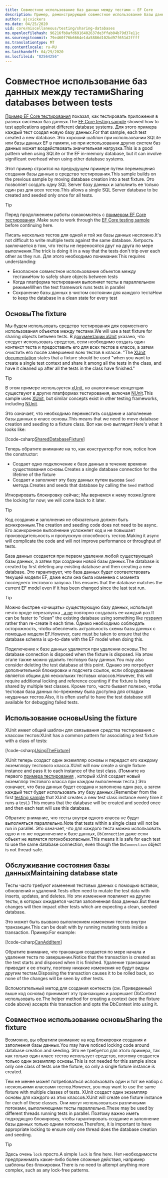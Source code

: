 ```yaml
---
title: Совместное использование баз данных между тестами — EF Core
description: Пример, демонстрирующий совместное использование базы данных несколькими тестами
author: ajcvickers
ms.date: 04/25/2020
uid: core/miscellaneous/testing/sharing-databases
ms.openlocfilehash: 96216fb8afd6916402637de3ffab04b79d37e11c
ms.sourcegitcommit: 79e460f76b6664e1da5886d102bd97f651d2ffff
ms.translationtype: MT
ms.contentlocale: ru-RU
ms.lasthandoff: 04/29/2020
ms.locfileid: "82564256"
---
```

# <a name="sharing-databases-between-tests"></a><span data-ttu-id="cbcc6-103">Совместное использование баз данных между тестами</span><span class="sxs-lookup"><span data-stu-id="cbcc6-103">Sharing databases between tests</span></span>

<span data-ttu-id="cbcc6-104">[Пример EF Core тестирования](xref:core/miscellaneous/testing/testing-sample) показал, как тестировать приложения в разных системах баз данных.</span><span class="sxs-lookup"><span data-stu-id="cbcc6-104">The [EF Core testing sample](xref:core/miscellaneous/testing/testing-sample) showed how to test applications against different database systems.</span></span>
<span data-ttu-id="cbcc6-105">Для этого примера каждый тест создал новую базу данных.</span><span class="sxs-lookup"><span data-stu-id="cbcc6-105">For that sample, each test created a new database.</span></span>
<span data-ttu-id="cbcc6-106">Это хороший шаблон при использовании SQLite или базы данных EF в памяти, но при использовании других систем баз данных может воздействовать значительная нагрузка.</span><span class="sxs-lookup"><span data-stu-id="cbcc6-106">This is a good pattern when using SQLite or the EF in-memory database, but it can involve significant overhead when using other database systems.</span></span>

<span data-ttu-id="cbcc6-107">Этот пример строится на предыдущем примере путем перемещения создания базы данных в средство тестирования.</span><span class="sxs-lookup"><span data-stu-id="cbcc6-107">This sample builds on the previous sample by moving database creation into a test fixture.</span></span>
<span data-ttu-id="cbcc6-108">Это позволяет создать одну SQL Server базу данных и заполнить ее только один раз для всех тестов.</span><span class="sxs-lookup"><span data-stu-id="cbcc6-108">This allows a single SQL Server database to be created and seeded only once for all tests.</span></span>

> [!TIP]
> <span data-ttu-id="cbcc6-109">Перед продолжением работы ознакомьтесь с [примером EF Core тестирования](xref:core/miscellaneous/testing/testing-sample) .</span><span class="sxs-lookup"><span data-stu-id="cbcc6-109">Make sure to work through the [EF Core testing sample](xref:core/miscellaneous/testing/testing-sample) before continuing here.</span></span>

<span data-ttu-id="cbcc6-110">Писать несколько тестов для одной и той же базы данных несложно.</span><span class="sxs-lookup"><span data-stu-id="cbcc6-110">It's not difficult to write multiple tests against the same database.</span></span>
<span data-ttu-id="cbcc6-111">Хитрость заключается в том, что тесты не переносятся друг на друга по мере выполнения.</span><span class="sxs-lookup"><span data-stu-id="cbcc6-111">The trick is doing it in a way that the tests don't trip over each other as they run.</span></span>
<span data-ttu-id="cbcc6-112">Для этого необходимо понимание:</span><span class="sxs-lookup"><span data-stu-id="cbcc6-112">This requires understanding:</span></span>
* <span data-ttu-id="cbcc6-113">Безопасное совместное использование объектов между тестами</span><span class="sxs-lookup"><span data-stu-id="cbcc6-113">How to safely share objects between tests</span></span>
* <span data-ttu-id="cbcc6-114">Когда платформа тестирования выполняет тесты в параллельном режиме</span><span class="sxs-lookup"><span data-stu-id="cbcc6-114">When the test framework runs tests in parallel</span></span>
* <span data-ttu-id="cbcc6-115">Сохранение базы данных в чистом состоянии для каждого теста</span><span class="sxs-lookup"><span data-stu-id="cbcc6-115">How to keep the database in a clean state for every test</span></span>  

## <a name="the-fixture"></a><span data-ttu-id="cbcc6-116">Основы</span><span class="sxs-lookup"><span data-stu-id="cbcc6-116">The fixture</span></span>

<span data-ttu-id="cbcc6-117">Мы будем использовать средство тестирования для совместного использования объектов между тестами.</span><span class="sxs-lookup"><span data-stu-id="cbcc6-117">We will use a test fixture for sharing objects between tests.</span></span>
<span data-ttu-id="cbcc6-118">В [документации xUnit](https://xunit.net/docs/shared-context.html) указано, что следует использовать средство, если необходимо создать один контекст теста и предоставить его для всех тестов в классе, а затем очистить его после завершения всех тестов в классе. "</span><span class="sxs-lookup"><span data-stu-id="cbcc6-118">The [XUnit documentation](https://xunit.net/docs/shared-context.html) states that a fixture should be used "when you want to create a single test context and share it among all the tests in the class, and have it cleaned up after all the tests in the class have finished."</span></span>

> [!TIP]
> <span data-ttu-id="cbcc6-119">В этом примере используется [xUnit](https://xunit.net/), но аналогичные концепции существуют в других платформах тестирования, включая [NUnit](https://nunit.org/).</span><span class="sxs-lookup"><span data-stu-id="cbcc6-119">This sample uses [XUnit](https://xunit.net/), but similar concepts exist in other testing frameworks, including [NUnit](https://nunit.org/).</span></span>

<span data-ttu-id="cbcc6-120">Это означает, что необходимо переместить создание и заполнение базы данных в класс основы.</span><span class="sxs-lookup"><span data-stu-id="cbcc6-120">This means that we need to move database creation and seeding to a fixture class.</span></span>
<span data-ttu-id="cbcc6-121">Вот как оно выглядит:</span><span class="sxs-lookup"><span data-stu-id="cbcc6-121">Here's what it looks like:</span></span>

[!code-csharp[SharedDatabaseFixture](../../../../samples/core/Miscellaneous/Testing/ItemsWebApi/SharedDatabaseTests/SharedDatabaseFixture.cs?name=SharedDatabaseFixture)]

<span data-ttu-id="cbcc6-122">Теперь обратите внимание на то, как конструктор:</span><span class="sxs-lookup"><span data-stu-id="cbcc6-122">For now, notice how the constructor:</span></span>
* <span data-ttu-id="cbcc6-123">Создает одно подключение к базе данных в течение времени существования основы.</span><span class="sxs-lookup"><span data-stu-id="cbcc6-123">Creates a single database connection for the lifetime of the fixture</span></span>
* <span data-ttu-id="cbcc6-124">Создает и заполняет эту базу данных путем вызова `Seed` метода.</span><span class="sxs-lookup"><span data-stu-id="cbcc6-124">Creates and seeds that database by calling the `Seed` method</span></span> 

<span data-ttu-id="cbcc6-125">Игнорировать блокировку сейчас; Мы вернемся к нему позже.</span><span class="sxs-lookup"><span data-stu-id="cbcc6-125">Ignore the locking for now; we will come back to it later.</span></span>

> [!TIP]
> <span data-ttu-id="cbcc6-126">Код создания и заполнения не обязательно должен быть асинхронным.</span><span class="sxs-lookup"><span data-stu-id="cbcc6-126">The creation and seeding code does not need to be async.</span></span>
> <span data-ttu-id="cbcc6-127">Его асинхронное выполнение усложняет код и не повышает производительность и пропускную способность тестов.</span><span class="sxs-lookup"><span data-stu-id="cbcc6-127">Making it async will complicate the code and will not improve performance or throughput of tests.</span></span>

<span data-ttu-id="cbcc6-128">База данных создается при первом удалении любой существующей базы данных, а затем при создании новой базы данных.</span><span class="sxs-lookup"><span data-stu-id="cbcc6-128">The database is created by first deleting any existing database and then creating a new database.</span></span>
<span data-ttu-id="cbcc6-129">Это гарантирует, что база данных будет соответствовать текущей модели EF, даже если она была изменена с момента последнего тестового запуска.</span><span class="sxs-lookup"><span data-stu-id="cbcc6-129">This ensures that the database matches the current EF model even if it has been changed since the last test run.</span></span>

> [!TIP]
> <span data-ttu-id="cbcc6-130">Можно быстрее «очищать» существующую базу данных, используя нечто вроде перезапуска [, а не](https://jimmybogard.com/tag/respawn/) повторно создавать ее каждый раз.</span><span class="sxs-lookup"><span data-stu-id="cbcc6-130">It can be faster to "clean" the existing database using something like [respawn](https://jimmybogard.com/tag/respawn/) rather than re-create it each time.</span></span>
> <span data-ttu-id="cbcc6-131">Однако необходимо соблюдать осторожность, чтобы обеспечить актуальность схемы базы данных с помощью модели EF.</span><span class="sxs-lookup"><span data-stu-id="cbcc6-131">However, care must be taken to ensure that the database schema is up-to-date with the EF model when doing this.</span></span>

<span data-ttu-id="cbcc6-132">Подключение к базе данных удаляется при удалении основы.</span><span class="sxs-lookup"><span data-stu-id="cbcc6-132">The database connection is disposed when the fixture is disposed.</span></span>
<span data-ttu-id="cbcc6-133">На этом этапе также можно удалить тестовую базу данных.</span><span class="sxs-lookup"><span data-stu-id="cbcc6-133">You may also consider deleting the test database at this point.</span></span>
<span data-ttu-id="cbcc6-134">Однако это потребует дополнительной блокировки и подсчета ссылок, если оборудование является общим для нескольких тестовых классов.</span><span class="sxs-lookup"><span data-stu-id="cbcc6-134">However, this will require additional locking and reference counting if the fixture is being shared by multiple test classes.</span></span>
<span data-ttu-id="cbcc6-135">Кроме того, часто бывает полезно, чтобы тестовая база данных по-прежнему была доступна для отладки неудачных тестов.</span><span class="sxs-lookup"><span data-stu-id="cbcc6-135">Also, it is often useful to have the test database still available for debugging failed tests.</span></span>  

## <a name="using-the-fixture"></a><span data-ttu-id="cbcc6-136">Использование основы</span><span class="sxs-lookup"><span data-stu-id="cbcc6-136">Using the fixture</span></span>

<span data-ttu-id="cbcc6-137">XUnit имеет общий шаблон для связывания средства тестирования с классом тестов:</span><span class="sxs-lookup"><span data-stu-id="cbcc6-137">XUnit has a common pattern for associating a test fixture with a class of tests:</span></span>

[!code-csharp[UsingTheFixture](../../../../samples/core/Miscellaneous/Testing/ItemsWebApi/SharedDatabaseTests/SharedDatabaseTest.cs?name=UsingTheFixture)]

<span data-ttu-id="cbcc6-138">XUnit теперь создаст один экземпляр основы и передаст его каждому экземпляру тестового класса.</span><span class="sxs-lookup"><span data-stu-id="cbcc6-138">XUnit will now create a single fixture instance and pass it to each instance of the test class.</span></span>
<span data-ttu-id="cbcc6-139">(Помните из первого [примера тестирования](xref:core/miscellaneous/testing/testing-sample) , который xUnit создает новый экземпляр тестового класса при каждом выполнении теста.) Это означает, что база данных будет создана и заполнена один раз, а затем каждый тест будет использовать эту базу данных.</span><span class="sxs-lookup"><span data-stu-id="cbcc6-139">(Remember from the first [testing sample](xref:core/miscellaneous/testing/testing-sample) that XUnit creates a new test class instance every time it runs a test.) This means that the database will be created and seeded once and then each test will use this database.</span></span>

<span data-ttu-id="cbcc6-140">Обратите внимание, что тесты внутри одного класса не будут выполняться параллельно.</span><span class="sxs-lookup"><span data-stu-id="cbcc6-140">Note that tests within a single class will not be run in parallel.</span></span>
<span data-ttu-id="cbcc6-141">Это означает, что для каждого теста можно использовать одно и то же подключение к базе данных, `DbConnection` даже если объект не является потокобезопасным.</span><span class="sxs-lookup"><span data-stu-id="cbcc6-141">This means it is safe for each test to use the same database connection, even though the `DbConnection` object is not thread-safe.</span></span>

## <a name="maintaining-database-state"></a><span data-ttu-id="cbcc6-142">Обслуживание состояния базы данных</span><span class="sxs-lookup"><span data-stu-id="cbcc6-142">Maintaining database state</span></span>

<span data-ttu-id="cbcc6-143">Тесты часто требуют изменения тестовых данных с помощью вставок, обновлений и удалений.</span><span class="sxs-lookup"><span data-stu-id="cbcc6-143">Tests often need to mutate the test data with inserts, updates, and deletes.</span></span>
<span data-ttu-id="cbcc6-144">Но эти изменения повлияют на другие тесты, в которых ожидается чистая заполненная база данных.</span><span class="sxs-lookup"><span data-stu-id="cbcc6-144">But these changes will then impact other tests which are expecting a clean, seeded database.</span></span>

<span data-ttu-id="cbcc6-145">Это может быть вызвано выполнением изменения тестов внутри транзакции.</span><span class="sxs-lookup"><span data-stu-id="cbcc6-145">This can be dealt with by running mutating tests inside a transaction.</span></span>
<span data-ttu-id="cbcc6-146">Пример:</span><span class="sxs-lookup"><span data-stu-id="cbcc6-146">For example:</span></span>

[!code-csharp[CanAddItem](../../../../samples/core/Miscellaneous/Testing/ItemsWebApi/SharedDatabaseTests/SharedDatabaseTest.cs?name=CanAddItem)]

<span data-ttu-id="cbcc6-147">Обратите внимание, что транзакция создается по мере начала и удаления теста по завершении.</span><span class="sxs-lookup"><span data-stu-id="cbcc6-147">Notice that the transaction is created as the test starts and disposed when it is finished.</span></span>
<span data-ttu-id="cbcc6-148">Удаление транзакции приводит к ее откату, поэтому никакие изменения не будут видны другим тестам.</span><span class="sxs-lookup"><span data-stu-id="cbcc6-148">Disposing the transaction causes it to be rolled back, so none of the changes will be seen by other tests.</span></span>

<span data-ttu-id="cbcc6-149">Вспомогательный метод для создания контекста (см. Приведенный выше код основы) принимает эту транзакцию и разрешает DbContext использовать ее.</span><span class="sxs-lookup"><span data-stu-id="cbcc6-149">The helper method for creating a context (see the fixture code above) accepts this transaction and opts the DbContext into using it.</span></span> 

## <a name="sharing-the-fixture"></a><span data-ttu-id="cbcc6-150">Совместное использование основы</span><span class="sxs-lookup"><span data-stu-id="cbcc6-150">Sharing the fixture</span></span>

<span data-ttu-id="cbcc6-151">Возможно, вы обратили внимание на код блокировки создания и заполнения базы данных.</span><span class="sxs-lookup"><span data-stu-id="cbcc6-151">You may have noticed locking code around database creation and seeding.</span></span>
<span data-ttu-id="cbcc6-152">Это не требуется для этого примера, так как только один класс тестов использует средство, поэтому создается только один экземпляр основы.</span><span class="sxs-lookup"><span data-stu-id="cbcc6-152">This is not needed for this sample since only one class of tests use the fixture, so only a single fixture instance is created.</span></span>

<span data-ttu-id="cbcc6-153">Тем не менее может потребоваться использовать один и тот же набор с несколькими классами тестов.</span><span class="sxs-lookup"><span data-stu-id="cbcc6-153">However, you may want to use the same fixture with multiple classes of tests.</span></span>
<span data-ttu-id="cbcc6-154">XUnit создаст один экземпляр основы для каждого из этих классов.</span><span class="sxs-lookup"><span data-stu-id="cbcc6-154">XUnit will create one fixture instance for each of these classes.</span></span>
<span data-ttu-id="cbcc6-155">Они могут использоваться различными потоками, выполняющими тесты параллельно.</span><span class="sxs-lookup"><span data-stu-id="cbcc6-155">These may be used by different threads running tests in parallel.</span></span>
<span data-ttu-id="cbcc6-156">Поэтому важно иметь подходящую блокировку, чтобы гарантировать создание и заполнение базы данных только одним потоком.</span><span class="sxs-lookup"><span data-stu-id="cbcc6-156">Therefore, it is important to have appropriate locking to ensure only one thread does the database creation and seeding.</span></span>

> [!TIP]
> <span data-ttu-id="cbcc6-157">Здесь очень `lock` просто.</span><span class="sxs-lookup"><span data-stu-id="cbcc6-157">A simple `lock` is fine here.</span></span>
> <span data-ttu-id="cbcc6-158">Нет необходимости предпринимать какие-либо более сложные действия, например шаблоны без блокировки.</span><span class="sxs-lookup"><span data-stu-id="cbcc6-158">There is no need to attempt anything more complex, such as any lock-free patterns.</span></span>
